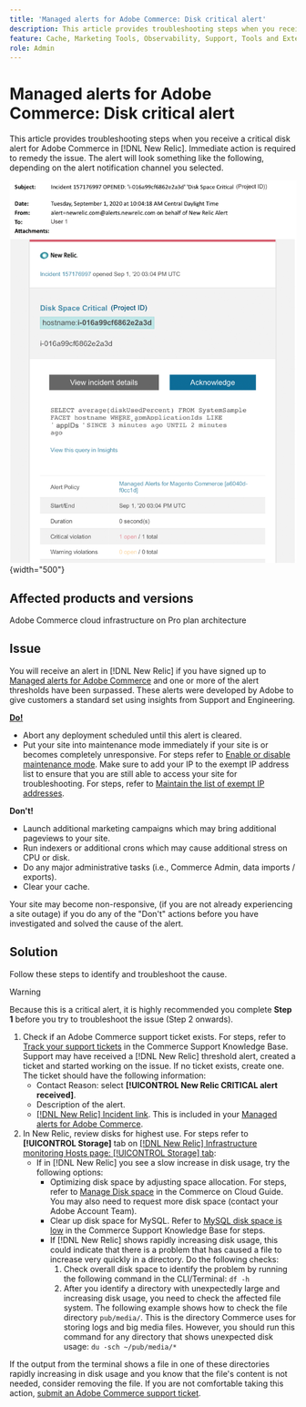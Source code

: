 ```yaml
---
title: 'Managed alerts for Adobe Commerce: Disk critical alert'
description: This article provides troubleshooting steps when you receive a critical disk alert for Adobe Commerce in [!DNL New Relic]. Immediate action is required to remedy the issue. 
feature: Cache, Marketing Tools, Observability, Support, Tools and External Services
role: Admin
---
```


# Managed alerts for Adobe Commerce: Disk critical alert

This article provides troubleshooting steps when you receive a critical disk alert for Adobe Commerce in [!DNL New Relic]. Immediate action is required to remedy the issue. The alert will look something like the following, depending on the alert notification channel you selected.

![disc critical alert](../../assets/managed-alerts/disk-critical-magento-managed.png){width="500"}

## Affected products and versions

Adobe Commerce cloud infrastructure on Pro plan architecture

## Issue

You will receive an alert in [!DNL New Relic] if you have signed up to [Managed alerts for Adobe Commerce](managed-alerts-for-magento-commerce.md) and one or more of the alert thresholds have been surpassed. These alerts were developed by Adobe to give customers a standard set using insights from Support and Engineering.

 <u> **Do!** </u>

* Abort any deployment scheduled until this alert is cleared.
* Put your site into maintenance mode immediately if your site is or becomes completely unresponsive. For steps refer to [Enable or disable maintenance mode](https://experienceleague.adobe.com/en/docs/commerce-operations/installation-guide/tutorials/maintenance-mode). Make sure to add your IP to the exempt IP address list to ensure that you are still able to access your site for troubleshooting. For steps, refer to [Maintain the list of exempt IP addresses](https://experienceleague.adobe.com/en/docs/commerce-operations/installation-guide/tutorials/maintenance-mode#maintain-the-list-of-exempt-ip-addresses).

 **Don't!**

* Launch additional marketing campaigns which may bring additional pageviews to your site.
* Run indexers or additional crons which may cause additional stress on CPU or disk.
* Do any major administrative tasks (i.e., Commerce Admin, data imports / exports).
* Clear your cache.

Your site may become non-responsive, (if you are not already experiencing a site outage) if you do any of the "Don't" actions before you have investigated and solved the cause of the alert.

## Solution

Follow these steps to identify and troubleshoot the cause.

>[!WARNING]
>
>Because this is a critical alert, it is highly recommended you complete **Step 1** before you try to troubleshoot the issue (Step 2 onwards).

1. Check if an Adobe Commerce support ticket exists. For steps, refer to [Track your support tickets](https://experienceleague.adobe.com/en/docs/commerce-knowledge-base/kb/help-center-guide/magento-help-center-user-guide#track-support-case) in the Commerce Support Knowledge Base. Support may have received a [!DNL New Relic] threshold alert, created a ticket and started working on the issue. If no ticket exists, create one. The ticket should have the following information:
    * Contact Reason: select **[!UICONTROL New Relic CRITICAL alert received]**.
    * Description of the alert.
    * [[!DNL New Relic] Incident link](https://docs.newrelic.com/docs/alerts/incident-management/view-event-details-incidents/). This is included in your [Managed alerts for Adobe Commerce](managed-alerts-for-magento-commerce.md).
1. In New Relic, review disks for highest use. For steps refer to **[!UICONTROL Storage]** tab on [[!DNL New Relic] Infrastructure monitoring Hosts page: [!UICONTROL Storage] tab](https://docs.newrelic.com/docs/infrastructure/infrastructure-ui-pages/infra-hosts-ui-page/#storage):
    * If in [!DNL New Relic] you see a slow increase in disk usage, try the following options:
      * Optimizing disk space by adjusting space allocation. For steps, refer to [Manage Disk space](https://experienceleague.adobe.com/docs/commerce-cloud-service/user-guide/develop/storage/manage-disk-space.html) in the Commerce on Cloud Guide. You may also need to request more disk space (contact your Adobe Account Team).
       * Clear up disk space for MySQL. Refer to [MySQL disk space is low](https://experienceleague.adobe.com/en/docs/commerce-knowledge-base/kb/troubleshooting/database/mysql-disk-space-is-low-on-magento-commerce-cloud) in the Commerce Support Knowledge Base for steps.
       * If [!DNL New Relic] shows rapidly increasing disk usage, this could indicate that there is a problem that has caused a file to increase very quickly in a directory. Do the following checks:
         1. Check overall disk space to identify the problem by running the following command in the CLI/Terminal: `df -h`
         1. After you identify a directory with unexpectedly large and increasing disk usage, you need to check the affected file system. The following example shows how to check the file directory `pub/media/`. This is the directory Commerce uses for storing logs and big media files. However, you should run this command for any directory that shows unexpected disk usage: `du -sch ~/pub/media/*`

If the output from the terminal shows a file in one of these directories rapidly increasing in disk usage and you know that the file's content is not needed, consider removing the file. If you are not comfortable taking this action, [submit an Adobe Commerce support ticket](https://experienceleague.adobe.com/en/docs/commerce-knowledge-base/kb/help-center-guide/magento-help-center-user-guide#support-case).
